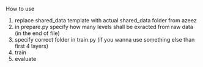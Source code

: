 How to use

1. replace shared_data template with actual shared_data folder from azeez
2. in prepare.py specify how many levels shall be exracted from raw data (in the end of file)
3. specify correct folder in train.py (if you wanna use something else than first 4 layers)
4. train
5. evaluate
